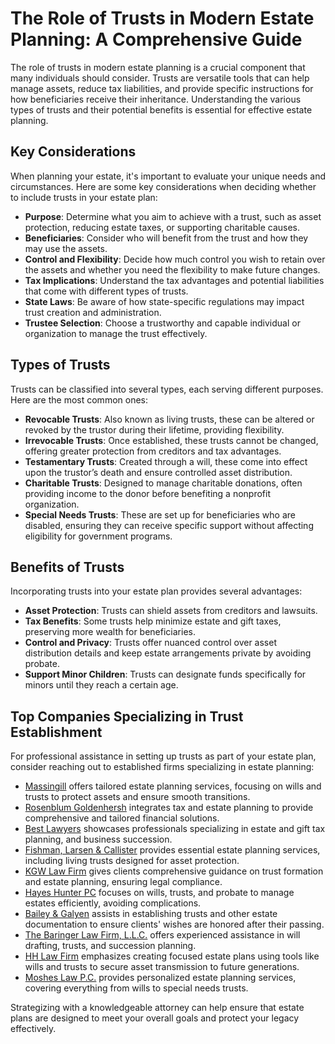 # The Role of Trusts in Modern Estate Planning: A Comprehensive Guide

The role of trusts in modern estate planning is a crucial component that many individuals should consider. Trusts are versatile tools that can help manage assets, reduce tax liabilities, and provide specific instructions for how beneficiaries receive their inheritance. Understanding the various types of trusts and their potential benefits is essential for effective estate planning.

## Key Considerations

When planning your estate, it's important to evaluate your unique needs and circumstances. Here are some key considerations when deciding whether to include trusts in your estate plan:

- **Purpose**: Determine what you aim to achieve with a trust, such as asset protection, reducing estate taxes, or supporting charitable causes.
- **Beneficiaries**: Consider who will benefit from the trust and how they may use the assets.
- **Control and Flexibility**: Decide how much control you wish to retain over the assets and whether you need the flexibility to make future changes.
- **Tax Implications**: Understand the tax advantages and potential liabilities that come with different types of trusts.
- **State Laws**: Be aware of how state-specific regulations may impact trust creation and administration.
- **Trustee Selection**: Choose a trustworthy and capable individual or organization to manage the trust effectively.

## Types of Trusts

Trusts can be classified into several types, each serving different purposes. Here are the most common ones:

- **Revocable Trusts**: Also known as living trusts, these can be altered or revoked by the trustor during their lifetime, providing flexibility.
- **Irrevocable Trusts**: Once established, these trusts cannot be changed, offering greater protection from creditors and tax advantages.
- **Testamentary Trusts**: Created through a will, these come into effect upon the trustor’s death and ensure controlled asset distribution.
- **Charitable Trusts**: Designed to manage charitable donations, often providing income to the donor before benefiting a nonprofit organization.
- **Special Needs Trusts**: These are set up for beneficiaries who are disabled, ensuring they can receive specific support without affecting eligibility for government programs.

## Benefits of Trusts

Incorporating trusts into your estate plan provides several advantages:

- **Asset Protection**: Trusts can shield assets from creditors and lawsuits.
- **Tax Benefits**: Some trusts help minimize estate and gift taxes, preserving more wealth for beneficiaries.
- **Control and Privacy**: Trusts offer nuanced control over asset distribution details and keep estate arrangements private by avoiding probate.
- **Support Minor Children**: Trusts can designate funds specifically for minors until they reach a certain age.

## Top Companies Specializing in Trust Establishment

For professional assistance in setting up trusts as part of your estate plan, consider reaching out to established firms specializing in estate planning:

- [Massingill](/dir/massingill) offers tailored estate planning services, focusing on wills and trusts to protect assets and ensure smooth transitions.
- [Rosenblum Goldenhersh](/dir/rosenblum_goldenhersh) integrates tax and estate planning to provide comprehensive and tailored financial solutions.
- [Best Lawyers](/dir/best_lawyers) showcases professionals specializing in estate and gift tax planning, and business succession.
- [Fishman, Larsen & Callister](/dir/fishman_larsen__callister) provides essential estate planning services, including living trusts designed for asset protection.
- [KGW Law Firm](/dir/kgw_law_firm) gives clients comprehensive guidance on trust formation and estate planning, ensuring legal compliance.
- [Hayes Hunter PC](/dir/hayes_hunter_pc) focuses on wills, trusts, and probate to manage estates efficiently, avoiding complications.
- [Bailey & Galyen](/dir/bailey__galyen) assists in establishing trusts and other estate documentation to ensure clients' wishes are honored after their passing.
- [The Baringer Law Firm, L.L.C.](/dir/the_baringer_law_firm_llc) offers experienced assistance in will drafting, trusts, and succession planning.
- [HH Law Firm](/dir/hh_law_firm) emphasizes creating focused estate plans using tools like wills and trusts to secure asset transmission to future generations.
- [Moshes Law P.C.](/dir/moshes_law_pc) provides personalized estate planning services, covering everything from wills to special needs trusts.

Strategizing with a knowledgeable attorney can help ensure that estate plans are designed to meet your overall goals and protect your legacy effectively.